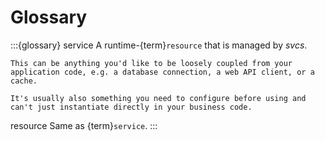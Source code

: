 # Glossary

:::{glossary}
service
    A runtime-{term}`resource` that is managed by *svcs*.

    This can be anything you'd like to be loosely coupled from your application code, e.g. a database connection, a web API client, or a cache.

    It's usually also something you need to configure before using and can't just instantiate directly in your business code.

resource
    Same as {term}`service`.
:::
